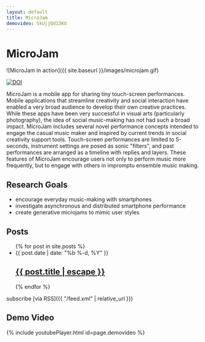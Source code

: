 ```yaml
---
layout: default
title: MicroJam
demovideo: SkUjjQd13KU
---
```

# MicroJam

![MicroJam in action]({{ site.baseurl }}/images/microjam.gif)

[![DOI](https://zenodo.org/badge/70703690.svg)](https://zenodo.org/badge/latestdoi/70703690)

MicroJam is a mobile app for sharing tiny touch-screen performances. Mobile applications that streamline creativity and social interaction have enabled a very broad audience to develop their own creative practices. While these apps have been very successful in visual arts (particularly photography), the idea of social music-making has not had such a broad impact. MicroJam includes several novel performance concepts intended to engage the casual music maker and inspired by current trends in social creativity support tools. Touch-screen performances are limited to 5-seconds, instrument settings are posed as sonic "filters", and past performances are arranged as a timeline with replies and layers. These features of MicroJam encourage users not only to perform music more frequently, but to engage with others in impromptu ensemble music making.


## Research Goals

- encourage everyday music-making with smartphones
- investigate asynchronous and distributed smartphone performance
- create generative microjams to mimic user styles

## Posts

<ul class="post-list">
  {% for post in site.posts %}
    <li>
      <span class="post-meta">{{ post.date | date: "%b %-d, %Y" }}</span>
        <h2><a class="post-link" href="{{ post.url | relative_url }}">{{ post.title | escape }}</a></h2>
    </li>
  {% endfor %}
</ul>

subscribe [via RSS]({{ "/feed.xml" | relative_url }})

## Demo Video

{% include youtubePlayer.html id=page.demovideo %}
